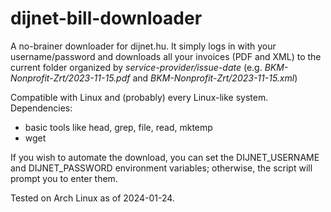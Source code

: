 # dijnet-bill-downloader

A no-brainer downloader for dijnet.hu. It simply logs in with your username/password and downloads all your invoices (PDF and XML) to the current folder organized by *service-provider/issue-date* (e.g. *BKM-Nonprofit-Zrt/2023-11-15.pdf* and *BKM-Nonprofit-Zrt/2023-11-15.xml*)

Compatible with Linux and (probably) every Linux-like system.
Dependencies:
- basic tools like head, grep, file, read, mktemp
- wget

If you wish to automate the download, you can set the DIJNET_USERNAME and DIJNET_PASSWORD environment variables; otherwise, the script will prompt you to enter them.

Tested on Arch Linux as of 2024-01-24.
